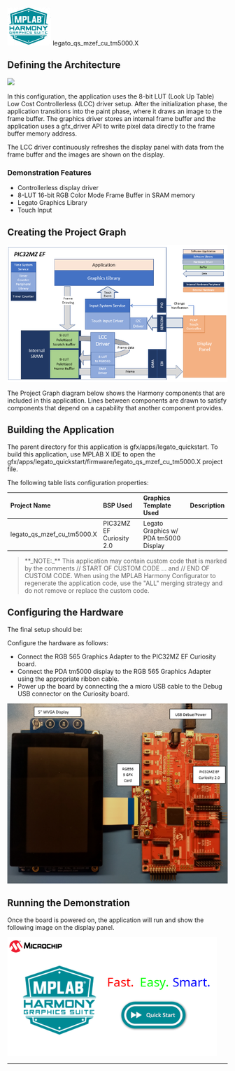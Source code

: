 
![](../../../../docs/images/mhgs.png) legato_qs_mzef_cu_tm5000.X

Defining the Architecture
-------------------------

![](../../../../docs/images/pic32mz_ef_cu_wvga_arch.png)

In this configuration, the application uses the 8-bit LUT (Look Up Table) Low Cost Controllerless (LCC) driver setup. After the initialization phase, the application transitions into the paint phase, where it draws an image to the frame buffer. The graphics driver stores an internal frame buffer and the application uses a gfx_driver API to write pixel data directly to the frame buffer memory address.

The LCC driver continuously refreshes the display panel with data from the frame buffer and the images are shown on the display.

### Demonstration Features

-   Controllerless display driver
-   8-LUT 16-bit RGB Color Mode Frame Buffer in SRAM memory
-   Legato Graphics Library
-   Touch Input

Creating the Project Graph
--------------------------

![](../../../../docs/images/pic32mz_ef_cu_lcc_8lut_arch.png)

The Project Graph diagram below shows the Harmony components that are included in this application. Lines between components are drawn to satisfy components that depend on a capability that another component provides.

Building the Application
------------------------

The parent directory for this application is gfx/apps/legato_quickstart. To build this application, use MPLAB X IDE to open the gfx/apps/legato_quickstart/firmware/legato_qs_mzef_cu_tm5000.X project file.

The following table lists configuration properties:

|Project Name|BSP Used|Graphics Template Used|Description|
|:-----------|:-------|:---------------------|:----------|
|legato_qs_mzef_cu_tm5000.X|PIC32MZ EF Curiosity 2.0|Legato Graphics w/ PDA tm5000 Display|

> \*\*\_NOTE:\_\*\* This application may contain custom code that is marked by the comments // START OF CUSTOM CODE ... and // END OF CUSTOM CODE. When using the MPLAB Harmony Configurator to regenerate the application code, use the "ALL" merging strategy and do not remove or replace the custom code.

Configuring the Hardware
------------------------

The final setup should be:

Configure the hardware as follows:

-   Connect the RGB 565 Graphics Adapter to the PIC32MZ EF Curiosity board.
-   Connect the PDA tm5000 display to the RGB 565 Graphics Adapter using the appropriate ribbon cable.
-   Power up the board by connecting the a micro USB cable to the Debug USB connector on the Curiosity board.

![](../../../../docs/images/pic32mzef_cu_565_wvga_setup.png)

Running the Demonstration
-------------------------

Once the board is powered on, the application will run and show the following image on the display panel.

![](../../../../docs/images/legato_quickstart.png)

* * * * *

 
